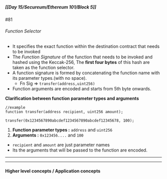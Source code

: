 ##### [[Day 15/Secureum/Ethereum 101/Block 5]]
 #81
###### Function Selector
- It specifies the exact function within the destination contract that needs to be invoked
- The *Function Signature* of the function that needs to be invoked and hashed using the Keccak-256, The **first four bytes**  of this hash are taken as the function selector.
- A function signature is formed by concatenating the function name with its parameter types.(with no space).
	- Fn Sig => `transfer(address,uint256)` 
- Function arguments are encoded and starts from 5th byte onwards.

**Clarification between function parameter types and arguments**
```
//example 
function transfer(address recipient, uint256 amount);

transfer(0x1234567890abcdef1234567890abcdef12345678, 100);
```

1. **Function parameter types :**  `address` and `uint256`
2. **Arguments :** `0x123456....` and `100`

- `recipient` and `amount` are just parameter names
- Its the arguments that will be passed to the function are encoded.


---
---

#### Higher level concepts / Application concepts
